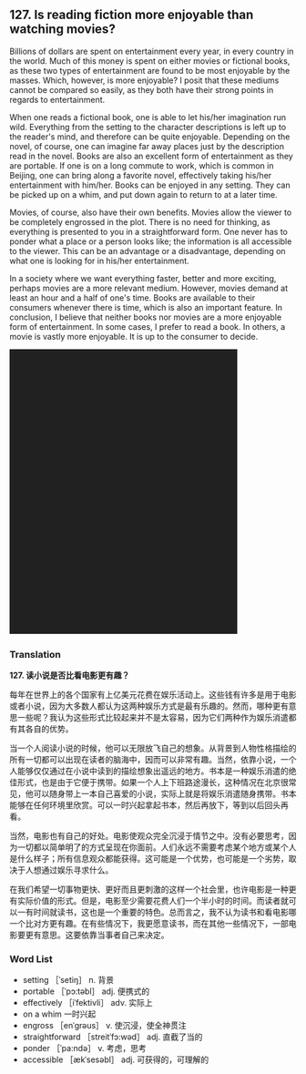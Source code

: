 ## 127. Is reading fiction more enjoyable than watching movies?

Billions of dollars are spent on entertainment every year, in every country in the world. Much of this money is spent on either movies or fictional books, as these two types of entertainment are found to be most enjoyable by the masses. Which, however, is more enjoyable? I posit that these mediums cannot be compared so easily, as they both have their strong points in regards to entertainment.

When one reads a fictional book, one is able to let his/her imagination run wild. Everything from the setting to the character descriptions is left up to the reader's mind, and therefore can be quite enjoyable. Depending on the novel, of course, one can imagine far away places just by the description read in the novel. Books are also an excellent form of entertainment as they are portable. If one is on a long commute to work, which is common in Beijing, one can bring along a favorite novel, effectively taking his/her entertainment with him/her. Books can be enjoyed in any setting. They can be picked up on a whim, and put down again to return to at a later time.

Movies, of course, also have their own benefits. Movies allow the viewer to be completely engrossed in the plot. There is no need for thinking, as everything is presented to you in a straightforward form. One never has to ponder what a place or a person looks like; the information is all accessible to the viewer. This can be an advantage or a disadvantage, depending on what one is looking for in his/her entertainment.

In a society where we want everything faster, better and more exciting, perhaps movies are a more relevant medium. However, movies demand at least an hour and a half of one's time. Books are available to their consumers whenever there is time, which is also an important feature. In conclusion, I believe that neither books nor movies are a more enjoyable form of entertainment. In some cases, I prefer to read a book. In others, a movie is vastly more enjoyable. It is up to the consumer to decide.

![](images/padding_400x500.png)

### Translation

**127. 读小说是否比看电影更有趣？**

每年在世界上的各个国家有上亿美元花费在娱乐活动上。这些钱有许多是用于电影或者小说，因为大多数人都认为这两种娱乐方式是最有乐趣的。然而，哪种更有意思一些呢？我认为这些形式比较起来并不是太容易，因为它们两种作为娱乐消遣都有其各自的优势。

当一个人阅读小说的时候，他可以无限放飞自己的想象。从背景到人物性格描绘的所有一切都可以出现在读者的脑海中，因而可以非常有趣。当然，依靠小说，一个人能够仅仅通过在小说中读到的描绘想象出遥远的地方。书本是一种娱乐消遣的绝佳形式，也是由于它便于携带。如果一个人上下班路途漫长，这种情况在北京很常见，他可以随身带上一本自己喜爱的小说，实际上就是将娱乐消遣随身携带。书本能够在任何环境里欣赏。可以一时兴起拿起书本，然后再放下，等到以后回头再看。

当然，电影也有自己的好处。电影使观众完全沉浸于情节之中。没有必要思考，因为一切都以简单明了的方式呈现在你面前。人们永远不需要考虑某个地方或某个人是什么样子；所有信息观众都能获得。这可能是一个优势，也可能是一个劣势，取决于人想通过娱乐寻求什么。

在我们希望一切事物更快、更好而且更刺激的这样一个社会里，也许电影是一种更有实际价值的形式。但是，电影至少需要花费人们一个半小时的时间。而读者就可以一有时间就读书，这也是一个重要的特色。总而言之，我不认为读书和看电影哪一个比对方更有趣。在有些情况下，我更愿意读书，而在其他一些情况下，一部电影要更有意思。这要依靠当事者自己来决定。

### Word List

+ setting ［ˈsetiŋ］ n. 背景
+ portable ［ˈpɔ:təbl］ adj. 便携式的
+ effectively ［iˈfektivli］ adv. 实际上
+ on a whim 一时兴起
+ engross ［enˈgrəus］ v. 使沉浸，使全神贯注
+ straightforward ［streitˈfɔ:wəd］ adj. 直截了当的
+ ponder ［ˈpa:ndə］ v. 考虑，思考
+ accessible ［ækˈsesəbl］ adj. 可获得的，可理解的  


